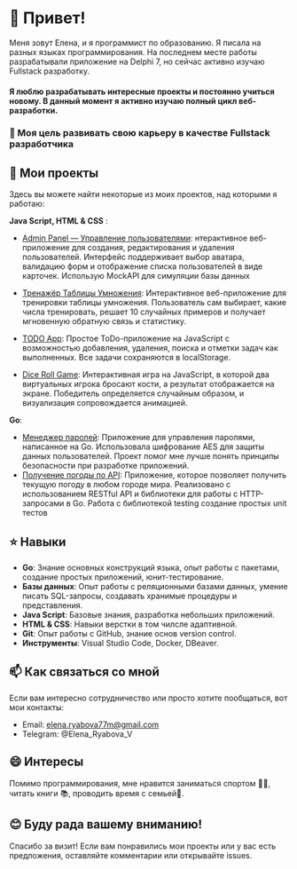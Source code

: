 # 👋 Привет!
Меня зовут Елена, и я программист по образованию. Я писала на разных языках программирования. На последнем месте работы разрабатывали приложение на Delphi 7, но сейчас активно изучаю Fullstack разработку.

#### Я люблю разрабатывать интересные проекты и постоянно учиться новому. В данный момент я активно изучаю полный цикл веб-разработки.

### 🎯 Моя цель развивать свою карьеру в качестве Fullstack разработчика

## 🚀 Мои проекты
Здесь вы можете найти некоторые из моих проектов, над которыми я работаю:

**Java Script, HTML & CSS** :
- [Admin Panel — Управление пользователями](https://ryabovaev.github.io/CRUD/): нтерактивное веб-приложение для создания, редактирования и удаления пользователей. Интерфейс поддерживает выбор аватара, валидацию форм и отображение списка пользователей в виде карточек. Использую MockAPI для симуляции базы данных

- [Тренажёр Таблицы Умножения](https://ryabovaev.github.io/multiplication/): Интерактивное веб-приложение для тренировки таблицы умножения. Пользователь сам выбирает, какие числа тренировать, решает 10 случайных примеров и получает мгновенную обратную связь и статистику.
- [TODO App](https://ryabovaev.github.io/todo-app/): Простое ToDo-приложение на JavaScript с возможностью добавления, удаления, поиска и отметки задач как выполненных. Все задачи сохраняются в localStorage.
- [Dice Roll Game](https://ryabovaev.github.io/dice-game/): Интерактивная игра на JavaScript, в которой два виртуальных игрока бросают кости, а результат отображается на экране. Победитель определяется случайным образом, и визуализация сопровождается анимацией.

**Go**:
- [Менеджер паролей](https://github.com/RyabovaEV/password.git): Приложение для управления паролями, написанное на Go. Использовала шифрование AES для защиты данных пользователей. Проект помог мне лучше понять принципы безопасности при разработке приложений.
- [Получение погоды по API](https://github.com/RyabovaEV/weather.git): Приложение, которое позволяет получить текущую погоду в любом городе мира. Реализовано с использованием RESTful API и библиотеки для работы с HTTP-запросами в Go. Работа с библиотекой testing создание простых unit тестов

## ⭐ Навыки
- **Go**: Знание основных конструкций языка, опыт работы с пакетами, создание простых приложений, юнит-тестирование.
- **Базы данных**: Опыт работы с реляционными базами данных, умение писать SQL-запросы, создавать хранимые процедуры и представления.
- **Java Script**: Базовые знания, разработка небольших приложений.
- **HTML & CSS**: Навыки верстки в том чилсле адаптивной.
- **Git**: Опыт работы с GitHub, знание основ version control.
- **Инструменты**: Visual Studio Code, Docker, DBeaver.

## 📫 Как связаться со мной
Если вам интересно сотрудничество или просто хотите пообщаться, вот мои контакты:

- Email: elena.ryabova77m@gmail.com
- Telegram: @Elena_Ryabova_V

## 😄 Интересы
Помимо программирования, мне нравится заниматься спортом 🏃‍♂️, читать книги 📚, проводить время с семьей🙂.

## 😊 Буду рада вашему вниманию!
Спасибо за визит! Если вам понравились мои проекты или у вас есть предложения, оставляйте комментарии или открывайте issues.
